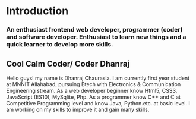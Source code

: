 # Introduction
### An enthusiast frontend web developer, programmer (coder) and software developer. Enthusiast to learn new things and a quick learner to develop more skills.
## Cool Calm Coder/ Coder Dhanraj
Hello guys! my name is Dhanraj Chaurasia. I am currently first year student at MNNIT Allahabad, pursuing Btech with Electronics & Communication Engineering stream. As a web developer beginner know Html5, CSS3, JavaScript (ES10), MySqlite, Php. As a programmer know C++ and C at Competitive Programming level and know Java, Python.etc. at basic level. I am working on my skills to improve it and gain many skills.
